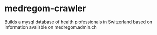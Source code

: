 medregom-crawler
================

Builds a mysql database of health professionals in Switzerland based on information available on medregom.admin.ch
